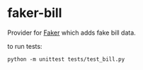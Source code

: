 # faker-bill

Provider for [Faker](https://faker.readthedocs.io/) which adds fake bill data.

to run tests:

    python -m unittest tests/test_bill.py
